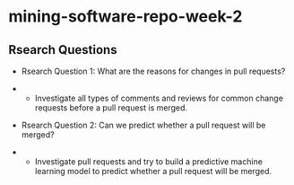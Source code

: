 # mining-software-repo-week-2

## Rsearch Questions

* Rsearch Question 1:  What are the reasons for changes in pull requests?
* * Investigate all types of comments and reviews for common change requests before a pull request is merged.

* Rsearch Question 2:  Can we predict whether a pull request will be merged?
* * Investigate pull requests and try to build a predictive machine learning model to predict whether a pull request will be merged.

